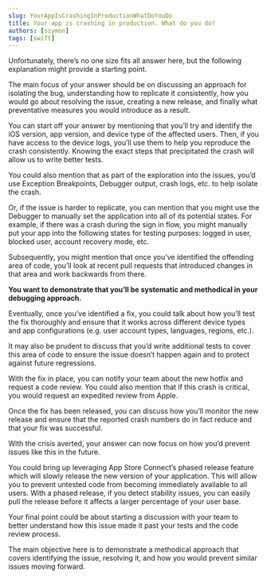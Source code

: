```yaml
---
slug: YourAppIsCrashingInProductionWhatDoYouDo
title: Your app is crashing in production. What do you do?
authors: [szymon]
tags: [swift]
---
```



Unfortunately, there’s no one size fits all answer here, but the following explanation might provide a starting point.

The main focus of your answer should be on discussing an approach for isolating the bug, understanding how to replicate it consistently, how you would go about resolving the issue, creating a new release, and finally what preventative measures you would introduce as a result.

You can start off your answer by mentioning that you’ll try and identify the iOS version, app version, and device type of the affected users. Then, if you have access to the device logs, you’ll use them to help you reproduce the crash consistently. Knowing the exact steps that precipitated the crash will allow us to write better tests.

You could also mention that as part of the exploration into the issues, you’d use Exception Breakpoints, Debugger output, crash logs, etc. to help isolate the crash.

Or, if the issue is harder to replicate, you can mention that you might use the Debugger to manually set the application into all of its potential states. For example, if there was a crash during the sign in flow, you might manually put your app into the following states for testing purposes: logged in user, blocked user, account recovery mode, etc.

Subsequently, you might mention that once you’ve identified the offending area of code, you’ll look at recent pull requests that introduced changes in that area and work backwards from there.

**You want to demonstrate that you’ll be systematic and methodical in your debugging approach.**

Eventually, once you’ve identified a fix, you could talk about how you’ll test the fix thoroughly and ensure that it works across different device types and app configurations (e.g. user account types, languages, regions, etc.).

It may also be prudent to discuss that you’d write additional tests to cover this area of code to ensure the issue doesn’t happen again and to protect against future regressions.

With the fix in place, you can notify your team about the new hotfix and request a code review.
You could also mention that if this crash is critical, you would request an expedited review from Apple.

Once the fix has been released, you can discuss how you’ll monitor the new release and ensure that the reported crash numbers do in fact reduce and that your fix was successful.

With the crisis averted, your answer can now focus on how you’d prevent issues like this in the future.

You could bring up leveraging App Store Connect’s phased release feature which will slowly release the new version of your application. This will allow you to prevent untested code from becoming immediately available to all users. With a phased release, if you detect stability issues, you can easily pull the release before it affects a larger percentage of your user base.

Your final point could be about starting a discussion with your team to better understand how this issue made it past your tests and the code review process.

The main objective here is to demonstrate a methodical approach that covers identifying the issue, resolving it, and how you would prevent similar issues moving forward.
